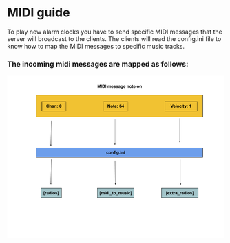 # MIDI guide #
To play new alarm clocks you have to send specific MIDI messages that the server will broadcast to the clients. The clients will read the config.ini file to know how to map the MIDI messages to specific music tracks.

### The incoming midi messages are mapped as follows:
![midi](../images/midi.png)